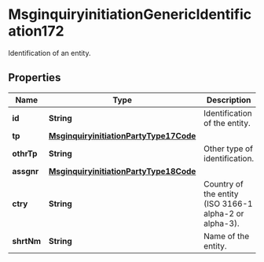 

# MsginquiryinitiationGenericIdentification172

Identification of an entity.
## Properties

Name | Type | Description | Notes
------------ | ------------- | ------------- | -------------
**id** | **String** | Identification of the entity. |  [optional]
**tp** | [**MsginquiryinitiationPartyType17Code**](MsginquiryinitiationPartyType17Code.md) |  |  [optional]
**othrTp** | **String** | Other type of identification. |  [optional]
**assgnr** | [**MsginquiryinitiationPartyType18Code**](MsginquiryinitiationPartyType18Code.md) |  |  [optional]
**ctry** | **String** | Country of the entity (ISO 3166-1 alpha-2 or alpha-3). |  [optional]
**shrtNm** | **String** | Name of the entity. |  [optional]



